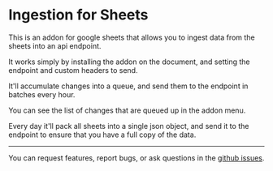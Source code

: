 # Ingestion for Sheets

This is an addon for google sheets that allows you to ingest data from the sheets into an api endpoint.

It works simply by installing the addon on the document, and setting the endpoint and custom headers to send.

It'll accumulate changes into a queue, and send them to the endpoint in batches every hour.

You can see the list of changes that are queued up in the addon menu.

Every day it'll pack all sheets into a single json object, and send it to the endpoint to ensure that you have a full copy of the data.

___

You can request features, report bugs, or ask questions in the [github issues](https://github.com/JohniMichels/Ingestion-for-Sheets/issues/new).
